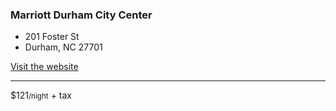 ### Marriott Durham City Center

* 201 Foster St
* Durham, NC 27701

<a href="http://www.marriott.com/hotels/travel/rducv-durham-marriott-city-center/" class="button">Visit the website</a>

---

<p class="price">$121<span><small>/night</small> + tax </span></p>
